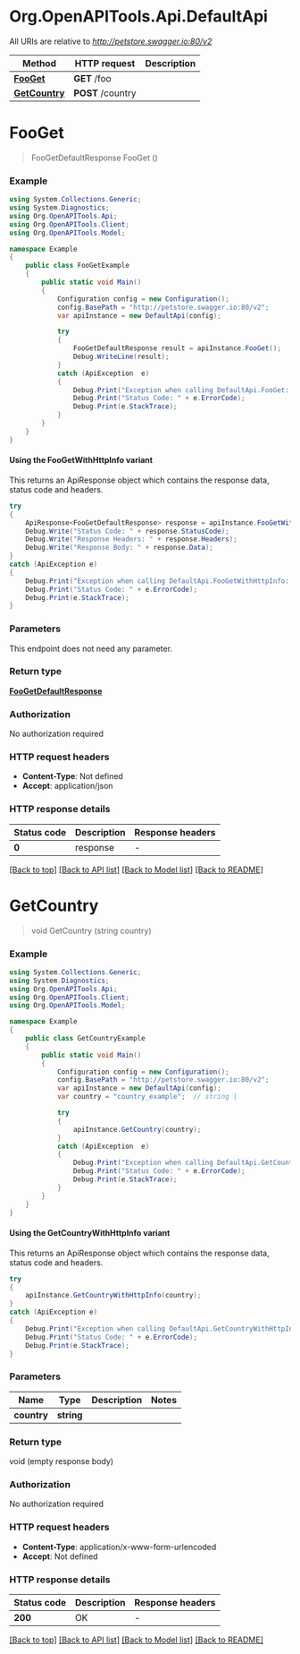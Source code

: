 # Org.OpenAPITools.Api.DefaultApi

All URIs are relative to *http://petstore.swagger.io:80/v2*

| Method | HTTP request | Description |
|--------|--------------|-------------|
| [**FooGet**](DefaultApi.md#fooget) | **GET** /foo |  |
| [**GetCountry**](DefaultApi.md#getcountry) | **POST** /country |  |

<a name="fooget"></a>
# **FooGet**
> FooGetDefaultResponse FooGet ()



### Example
```csharp
using System.Collections.Generic;
using System.Diagnostics;
using Org.OpenAPITools.Api;
using Org.OpenAPITools.Client;
using Org.OpenAPITools.Model;

namespace Example
{
    public class FooGetExample
    {
        public static void Main()
        {
            Configuration config = new Configuration();
            config.BasePath = "http://petstore.swagger.io:80/v2";
            var apiInstance = new DefaultApi(config);

            try
            {
                FooGetDefaultResponse result = apiInstance.FooGet();
                Debug.WriteLine(result);
            }
            catch (ApiException  e)
            {
                Debug.Print("Exception when calling DefaultApi.FooGet: " + e.Message);
                Debug.Print("Status Code: " + e.ErrorCode);
                Debug.Print(e.StackTrace);
            }
        }
    }
}
```

#### Using the FooGetWithHttpInfo variant
This returns an ApiResponse object which contains the response data, status code and headers.

```csharp
try
{
    ApiResponse<FooGetDefaultResponse> response = apiInstance.FooGetWithHttpInfo();
    Debug.Write("Status Code: " + response.StatusCode);
    Debug.Write("Response Headers: " + response.Headers);
    Debug.Write("Response Body: " + response.Data);
}
catch (ApiException e)
{
    Debug.Print("Exception when calling DefaultApi.FooGetWithHttpInfo: " + e.Message);
    Debug.Print("Status Code: " + e.ErrorCode);
    Debug.Print(e.StackTrace);
}
```

### Parameters
This endpoint does not need any parameter.
### Return type

[**FooGetDefaultResponse**](FooGetDefaultResponse.md)

### Authorization

No authorization required

### HTTP request headers

 - **Content-Type**: Not defined
 - **Accept**: application/json


### HTTP response details
| Status code | Description | Response headers |
|-------------|-------------|------------------|
| **0** | response |  -  |

[[Back to top]](#) [[Back to API list]](../../README.md#documentation-for-api-endpoints) [[Back to Model list]](../../README.md#documentation-for-models) [[Back to README]](../../README.md)

<a name="getcountry"></a>
# **GetCountry**
> void GetCountry (string country)



### Example
```csharp
using System.Collections.Generic;
using System.Diagnostics;
using Org.OpenAPITools.Api;
using Org.OpenAPITools.Client;
using Org.OpenAPITools.Model;

namespace Example
{
    public class GetCountryExample
    {
        public static void Main()
        {
            Configuration config = new Configuration();
            config.BasePath = "http://petstore.swagger.io:80/v2";
            var apiInstance = new DefaultApi(config);
            var country = "country_example";  // string | 

            try
            {
                apiInstance.GetCountry(country);
            }
            catch (ApiException  e)
            {
                Debug.Print("Exception when calling DefaultApi.GetCountry: " + e.Message);
                Debug.Print("Status Code: " + e.ErrorCode);
                Debug.Print(e.StackTrace);
            }
        }
    }
}
```

#### Using the GetCountryWithHttpInfo variant
This returns an ApiResponse object which contains the response data, status code and headers.

```csharp
try
{
    apiInstance.GetCountryWithHttpInfo(country);
}
catch (ApiException e)
{
    Debug.Print("Exception when calling DefaultApi.GetCountryWithHttpInfo: " + e.Message);
    Debug.Print("Status Code: " + e.ErrorCode);
    Debug.Print(e.StackTrace);
}
```

### Parameters

| Name | Type | Description | Notes |
|------|------|-------------|-------|
| **country** | **string** |  |  |

### Return type

void (empty response body)

### Authorization

No authorization required

### HTTP request headers

 - **Content-Type**: application/x-www-form-urlencoded
 - **Accept**: Not defined


### HTTP response details
| Status code | Description | Response headers |
|-------------|-------------|------------------|
| **200** | OK |  -  |

[[Back to top]](#) [[Back to API list]](../../README.md#documentation-for-api-endpoints) [[Back to Model list]](../../README.md#documentation-for-models) [[Back to README]](../../README.md)

